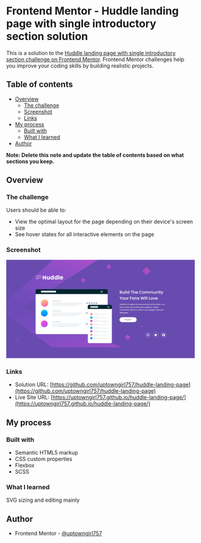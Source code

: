 # Frontend Mentor - Huddle landing page with single introductory section solution

This is a solution to the [Huddle landing page with single introductory section challenge on Frontend Mentor](https://www.frontendmentor.io/challenges/huddle-landing-page-with-a-single-introductory-section-B_2Wvxgi0). Frontend Mentor challenges help you improve your coding skills by building realistic projects.

## Table of contents

- [Overview](#overview)
  - [The challenge](#the-challenge)
  - [Screenshot](#screenshot)
  - [Links](#links)
- [My process](#my-process)
  - [Built with](#built-with)
  - [What I learned](#what-i-learned)
- [Author](#author)

**Note: Delete this note and update the table of contents based on what sections you keep.**

## Overview

### The challenge

Users should be able to:

- View the optimal layout for the page depending on their device's screen size
- See hover states for all interactive elements on the page

### Screenshot

![](./images/screenshot.jpeg)

### Links

- Solution URL: [https://github.com/uptowngirl757/huddle-landing-page](https://github.com/uptowngirl757/huddle-landing-page)
- Live Site URL: [https://uptowngirl757.github.io/huddle-landing-page/](https://uptowngirl757.github.io/huddle-landing-page/)

## My process

### Built with

- Semantic HTML5 markup
- CSS custom properties
- Flexbox
- SCSS

### What I learned

SVG sizing and editing mainly

## Author

- Frontend Mentor - [@uptowngirl757](https://www.frontendmentor.io/profile/uptowngirl757)
